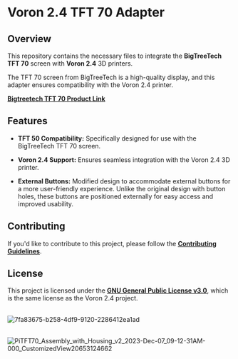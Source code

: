 # Voron 2.4 TFT 70 Adapter

## Overview

This repository contains the necessary files to integrate the **BigTreeTech TFT 70** screen with **Voron 2.4** 3D printers. 

The TFT 70 screen from BigTreeTech is a high-quality display, and this adapter ensures compatibility with the Voron 2.4 printer.

[**Bigtreetech TFT 70 Product Link**](https://biqu.equipment/products/bigtreetech-pi-tft43-v2-0-screen-board?_pos=1&_sid=49243165b&_ss=r&variant=39337700786274)


## Features

- **TFT 50 Compatibility:** Specifically designed for use with the BigTreeTech TFT 70 screen.
  
- **Voron 2.4 Support:** Ensures seamless integration with the Voron 2.4 3D printer.

- **External Buttons:** Modified design to accommodate external buttons for a more user-friendly experience. Unlike the original design with button holes, these buttons are positioned externally for easy access and improved usability.

## Contributing

If you'd like to contribute to this project, please follow the [**Contributing Guidelines**](/CONTRIBUTING.md).

## License

This project is licensed under the [**GNU General Public License v3.0**](https://github.com/cristianku/BTT_TFT_70_VORON_2/blob/main/LICENSE.txt), which is the same license as the Voron 2.4 project.
<br>
<br>

![7fa83675-b258-4df9-9120-2286412ea1ad](https://github.com/cristianku/BTT_TFT_70_VORON_2/assets/25354817/1b0e4ecc-2496-44f4-84dc-25393a24a7c5)
<br>
<br>



![PiTFT70_Assembly_with_Housing_v2_2023-Dec-07_09-12-31AM-000_CustomizedView20653124662](https://github.com/cristianku/BTT_TFT_70_VORON_2/assets/25354817/a6b9a378-9720-47cd-9be4-7e27b8133401)
